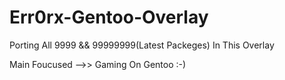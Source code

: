 # Err0rx-Gentoo-Overlay
Porting All 9999 &amp;&amp; 99999999(Latest Packeges) In This Overlay

Main Foucused -->> Gaming On Gentoo :-)
